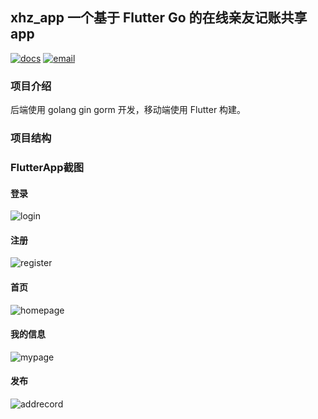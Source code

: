 ## xhz_app 一个基于 Flutter Go 的在线亲友记账共享 app
[![docs](https://img.shields.io/badge/docs-reference-green.svg)](https://github.com/ogromwang)
[![email](https://img.shields.io/badge/email-ogromwang@gmail.com-red.svg)](ogromwang@gmail.com)


### 项目介绍
后端使用 golang gin gorm 开发，移动端使用 Flutter 构建。

### 项目结构

### FlutterApp截图
#### 登录
![login](./docs/img/IMG_login_mini.png)
#### 注册
![register](./docs/img/IMG_register_mini.png)
#### 首页
![homepage](./docs/img/IMG_homepage_mini.png)
#### 我的信息
![mypage](./docs/img/IMG_mypage_mini.png)
#### 发布
![addrecord](./docs/img/IMG_addrecord_mini.png)
